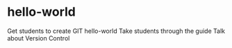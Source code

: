 # hello-world
Get students to create GIT hello-world 
Take students through the guide
Talk about Version Control
